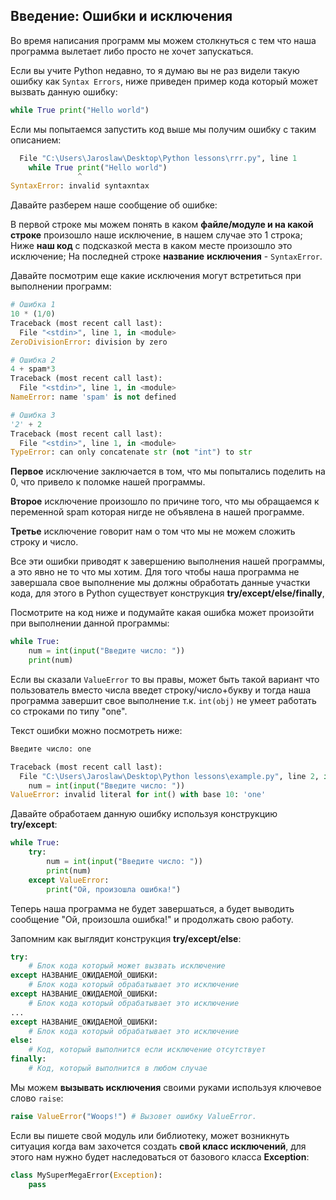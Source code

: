 ## Введение: Ошибки и исключения

Во время написания программ мы можем столкнуться с тем что наша программа вылетает либо просто не хочет запускаться.

Если вы учите Python недавно, то я думаю вы не раз видели такую ошибку как `Syntax Errors`, ниже приведен пример кода который может вызвать данную ошибку:

```python
while True print("Hello world")
```

Если мы попытаемся запустить код выше мы получим ошибку с таким описанием:

```python
  File "C:\Users\Jaroslaw\Desktop\Python lessons\rrr.py", line 1
    while True print("Hello world")
               ^
SyntaxError: invalid syntaxntax
```

Давайте разберем наше сообщение об ошибке: 

В первой строке мы можем понять в каком **файле/модуле и на какой строке** произошло наше исключение, в нашем случае это 1 строка; 
Ниже **наш код** с подсказкой места в каком месте произошло это исключение;
На последней строке **название**  **исключения** - `SyntaxError`.



Давайте посмотрим еще какие исключения могут встретиться при выполнении программ:

```python
# Ошибка 1
10 * (1/0)
Traceback (most recent call last):
  File "<stdin>", line 1, in <module>
ZeroDivisionError: division by zero

# Ошибка 2
4 + spam*3
Traceback (most recent call last):
  File "<stdin>", line 1, in <module>
NameError: name 'spam' is not defined

# Ошибка 3
'2' + 2
Traceback (most recent call last):
  File "<stdin>", line 1, in <module>
TypeError: can only concatenate str (not "int") to str
```

**Первое** исключение заключается в том, что мы попытались поделить на 0, что привело к поломке нашей программы.

**Второе** исключение произошло по причине того, что мы обращаемся к переменной spam которая нигде не объявлена в нашей программе.

**Третье** исключение говорит нам о том что мы не можем сложить строку и число. 



Все эти ошибки приводят к завершению выполнения нашей программы, а это явно не то что мы хотим. Для того чтобы наша программа не завершала свое выполнение мы должны обработать данные участки кода, для этого в Python существует конструкция **try/except/else/finally**,

Посмотрите на код ниже и подумайте какая ошибка может произойти при выполнении данной программы:

```python
while True:
    num = int(input("Введите число: "))
    print(num)
```

Если вы сказали `ValueError` то вы правы, может быть такой вариант что пользователь вместо числа введет строку/число+букву и тогда наша программа завершит свое выполнение т.к. `int(obj)` не умеет работать со строками по типу "one".

Текст ошибки можно посмотреть ниже:

```python
Введите число: one

Traceback (most recent call last):
  File "C:\Users\Jaroslaw\Desktop\Python lessons\example.py", line 2, in <module>
    num = int(input("Введите число: "))
ValueError: invalid literal for int() with base 10: 'one'
```

Давайте обработаем данную ошибку используя конструкцию **try/except**:

```python
while True:
    try:
        num = int(input("Введите число: "))
        print(num)
    except ValueError:
        print("Ой, произошла ошибка!")
```

Теперь наша программа не будет завершаться, а будет выводить сообщение "Ой, произошла ошибка!" и продолжать свою работу.



Запомним как выглядит конструкция **try/except/else**:

```python
try:
    # Блок кода который может вызвать исключение
except НАЗВАНИЕ_ОЖИДАЕМОЙ_ОШИБКИ:
    # Блок кода который обрабатывает это исключение
except НАЗВАНИЕ_ОЖИДАЕМОЙ_ОШИБКИ:
    # Блок кода который обрабатывает это исключение
...
except НАЗВАНИЕ_ОЖИДАЕМОЙ_ОШИБКИ:
    # Блок кода который обрабатывает это исключение
else:
    # Код, который выполнится если исключение отсутствует
finally:
    # Код, который выполнится в любом случае
```

Мы можем **вызывать исключения** своими руками используя ключевое слово `raise`:

```python
raise ValueError("Woops!") # Вызовет ошибку ValueError.
```

Если вы пишете свой модуль или библиотеку, может возникнуть ситуация когда вам захочется создать **свой класс исключений**, для этого нам нужно будет наследоваться от базового класса  **Exception**:

```python
class MySuperMegaError(Exception):
    pass
```

